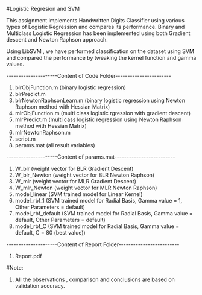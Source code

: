 
#Logistic Regresion and SVM

This assignment implements Handwritten Digits Classifier using various types of Logistic Regression and compares its performance.
Binary and Multiclass Logistic Regression has been implemented using both Gradient descent and Newton Raphson approach.

Using LibSVM , we have performed classification on the dataset using SVM 
and compared the performance by tweaking the kernel function and gamma values.



---------------------Content of Code Folder-----------------------
1. blrObjFunction.m   (binary logistic regression)
2. blrPredict.m
3. blrNewtonRaphsonLearn.m (binary logistic regression using Newton Raphson method with Hessian Matrix)
4. mlrObjFunction.m  (multi class logistic rgression with gradient descent)
5. mlrPredict.m      (multi cass logistic regression using Newton Raphson method with Hessian Matrix)
6. mlrNewtonRaphson.m
7. script.m
8. params.mat       (all result variables)

---------------------Content of params.mat-------------------------
1. W_blr 		 		(weight vector for BLR Gradient Descent)
2. W_blr_Newton  		(weight vector for BLR Newton Raphson)
3. W_mlr		 		(weight vector for MLR Gradient Descent) 
4. W_mlr_Newton			(weight vector for MLR Newton Raphson)
5. model_linear			(SVM trained model for Linear Kernel)
6. model_rbf_1			(SVM trained model for Radial Basis, Gamma value = 1, Other Parameters = default)
7. model_rbf_default 	(SVM trained model for Radial Basis, Gamma value = default, Other Parameters = default)	
8. model_rbf_C			(SVM trained model for Radial Basis, Gamma value = default, C = 80 (best value))


---------------------Content of Report Folder-------------------------
1. Report.pdf

#Note:
1. All the observations , comparison and conclusions are based on validation accuracy.
